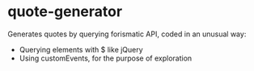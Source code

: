 # quote-generator

Generates quotes by querying forismatic API, coded in an unusual way:

- Querying elements with $ like jQuery
- Using customEvents, for the purpose of exploration

